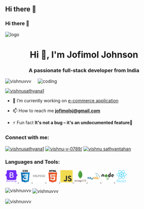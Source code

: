 ## Hi there 👋

### Hi there 👋

<!--
**vishnuvvv/vishnuvvv** is a ✨ _special_ ✨ repository because its `README.md` (this file) appears on your GitHub profile.

Here are some ideas to get you started:

- 🔭 I’m currently working on ...
- 🌱 I’m currently learning ...
- 👯 I’m looking to collaborate on ...
- 🤔 I’m looking for help with ...
- 💬 Ask me about ...
- 📫 How to reach me: ...
- 😄 Pronouns: ...
- ⚡ Fun fact: ...
-->
![logo](https://raw.githubusercontent.com/Giphy/GiphyAPI/master/api_giphy_header.gif)
<h1 align="center">Hi 👋, I'm Jofimol Johnson</h1>
<h3 align="center">A passionate full-stack developer from India</h3>

<img align="right" alt="coding" width="400" src="https://media2.giphy.com/media/RbDKaczqWovIugyJmW/giphy.gif" />
<p align="left"> <img src="https://komarev.com/ghpvc/?username=vishnuvvv&label=Profile%20views&color=0e75b6&style=flat" alt="vishnuvvv" /> </p>

<p align="left"> <a href="https://twitter.com/vishnusathyana1" target="blank"><img src="https://img.shields.io/twitter/follow/vishnusathyana1?logo=twitter&style=for-the-badge" alt="vishnusathyana1" /></a> </p>

- 🔭 I’m currently working on [e-commerce application](...)

- 📫 How to reach me **jofimolsj@gmail.com**

- ⚡ Fun fact **It's not a bug – it's an undocumented feature🤣**

<h3 align="left">Connect with me:</h3>
<p align="left">
<a href="https://twitter.com/vishnusathyana1" target="blank"><img align="center" src="https://raw.githubusercontent.com/rahuldkjain/github-profile-readme-generator/master/src/images/icons/Social/twitter.svg" alt="vishnusathyana1" height="30" width="40" /></a>
<a href="https://linkedin.com/in/vishnu-v-0789/" target="blank"><img align="center" src="https://raw.githubusercontent.com/rahuldkjain/github-profile-readme-generator/master/src/images/icons/Social/linked-in-alt.svg" alt="vishnu-v-0789/" height="30" width="40" /></a>
<a href="https://instagram.com/vishnu sathyantahan" target="blank"><img align="center" src="https://raw.githubusercontent.com/rahuldkjain/github-profile-readme-generator/master/src/images/icons/Social/instagram.svg" alt="vishnu sathyantahan" height="30" width="40" /></a>
</p>

<h3 align="left">Languages and Tools:</h3>
<p align="left"> <a href="https://getbootstrap.com" target="_blank" rel="noreferrer"> <img src="https://raw.githubusercontent.com/devicons/devicon/master/icons/bootstrap/bootstrap-plain-wordmark.svg" alt="bootstrap" width="40" height="40"/> </a> <a href="https://www.w3schools.com/css/" target="_blank" rel="noreferrer"> <img src="https://raw.githubusercontent.com/devicons/devicon/master/icons/css3/css3-original-wordmark.svg" alt="css3" width="40" height="40"/> </a> <a href="https://expressjs.com" target="_blank" rel="noreferrer"> <img src="https://raw.githubusercontent.com/devicons/devicon/master/icons/express/express-original-wordmark.svg" alt="express" width="40" height="40"/> </a> <a href="https://www.w3.org/html/" target="_blank" rel="noreferrer"> <img src="https://raw.githubusercontent.com/devicons/devicon/master/icons/html5/html5-original-wordmark.svg" alt="html5" width="40" height="40"/> </a> <a href="https://developer.mozilla.org/en-US/docs/Web/JavaScript" target="_blank" rel="noreferrer"> <img src="https://raw.githubusercontent.com/devicons/devicon/master/icons/javascript/javascript-original.svg" alt="javascript" width="40" height="40"/> </a> <a href="https://www.mongodb.com/" target="_blank" rel="noreferrer"> <img src="https://raw.githubusercontent.com/devicons/devicon/master/icons/mongodb/mongodb-original-wordmark.svg" alt="mongodb" width="40" height="40"/> </a> <a href="https://www.mysql.com/" target="_blank" rel="noreferrer"> <img src="https://raw.githubusercontent.com/devicons/devicon/master/icons/mysql/mysql-original-wordmark.svg" alt="mysql" width="40" height="40"/> </a> <a href="https://nodejs.org" target="_blank" rel="noreferrer"> <img src="https://raw.githubusercontent.com/devicons/devicon/master/icons/nodejs/nodejs-original-wordmark.svg" alt="nodejs" width="40" height="40"/> </a> <a href="https://reactjs.org/" target="_blank" rel="noreferrer"> <img src="https://raw.githubusercontent.com/devicons/devicon/master/icons/react/react-original-wordmark.svg" alt="react" width="40" height="40"/> </a> </p>

<p><img align="left" src="https://github-readme-stats.vercel.app/api/top-langs?username=vishnuvvv&show_icons=true&locale=en&layout=compact" alt="vishnuvvv" /></p>

<p>&nbsp;<img align="center" src="https://github-readme-stats.vercel.app/api?username=vishnuvvv&show_icons=true&locale=en" alt="vishnuvvv" /></p>

<p><img align="center" src="https://github-readme-streak-stats.herokuapp.com/?user=vishnuvvv&" alt="vishnuvvv" /></p>
